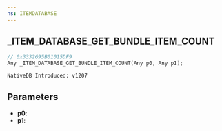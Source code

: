 ```yaml
---
ns: ITEMDATABASE
---
```

## _ITEM_DATABASE_GET_BUNDLE_ITEM_COUNT

```c
// 0x3332695B01015DF9
Any _ITEM_DATABASE_GET_BUNDLE_ITEM_COUNT(Any p0, Any p1);
```

```
NativeDB Introduced: v1207
```

## Parameters
* **p0**:
* **p1**:
